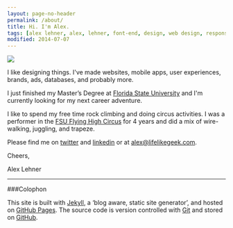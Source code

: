 ```yaml
---
layout: page-no-header
permalink: /about/
title: Hi. I'm Alex.
tags: [alex lehner, alex, lehner, font-end, design, web design, responsive, blog, minimalism, usability, ui, ux]
modified: 2014-07-07
---
```


<img src="{{ site.url }}/images/alex-lehner-about.jpg">

I like designing things. I've made websites, mobile apps, user experiences, brands, ads, databases, and probably more. 

I just finished my Master’s Degree at [Florida State University](http://fsu.edu/ "FSU Website") and I'm currently looking for my next career adventure. 

I like to spend my free time rock climbing and doing circus activities. I was a performer in the [FSU Flying High Circus](http://circus.fsu.edu/ "FSU Flying High Circus Website") for 4 years and did a mix of wire-walking, juggling, and trapeze.

Please find me on [twitter](https://twitter.com/AlexJLehner "Alex on Twitter") and [linkedin](http://linkedin.com/in/ajlehner "Alex on LinkedIn") or at [alex@lifelikegeek.com](mailto:alex@lifelikegeek.com).

Cheers,

Alex Lehner

<hr>

###Colophon

This site is built with [Jekyll](https://github.com/mojombo/jekyll), a ‘blog aware, static site generator’, and hosted on [GitHub Pages](http://pages.github.com/). The source code is version controlled with [Git](http://git-scm.com/) and stored on [GitHub](https://github.com/andytlr/).